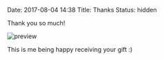 Date: 2017-08-04 14:38
Title: Thanks
Status: hidden

Thank you so much!

![preview]({filename}/media/photo-thanks.jpg)

This is me being happy receiving your gift :)
